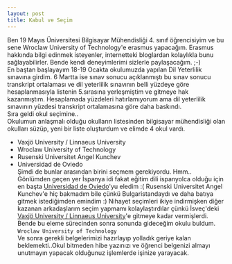 ```yaml
---
layout: post
title: Kabul ve Seçim
---
```


Ben 19 Mayıs Üniversitesi Bilgisayar Mühendisliği 4. sınıf öğrencisiyim ve bu sene Wroclaw University of Technology'e erasmus yapacağım. Erasmus hakkında bilgi edinmek isteyenler, internetteki bloglardan kolaylıkla bunu sağlayabilirler. Bende kendi deneyimlerimi sizlerle paylaşacağım. ;-)  
En baştan başlayayım 18-19 Ocakta okulumuzda yapılan Dil Yeterlilik sınavına girdim. 6 Martta ise sınav sonucu açıklanmıştı bu sınav sonucu transkript ortalaması ve dil yeterlilik sınavının belli yüzdeye göre hesaplanmasıyla listenin 5.sırasına yerleşmiştim ve gitmeye hak kazanmıştım. Hesaplamada yüzdeleri hatırlamıyorum ama dil yeterlilik sınavının yüzdesi transkript ortalamasına göre daha baskındı.  
Sıra geldi okul seçimine..  
Okulumun anlaşmalı olduğu okulların listesinden bilgisayar mühendisliği olan okulları süzüp, yeni bir liste oluşturdum ve elimde 4 okul vardı.  
- Vaxjö University / Linnaeus University  
- Wroclaw University of Technology  
- Rusenski Universitet Angel Kunchev  
- Universidad de Oviedo  
Şimdi de bunlar arasından birini seçmem gerekiyordu. Hmm..  
Gönlümden geçen yer İspanya idi fakat eğitim dili ispanyolca olduğu için en başta [Universidad de Oviedo](http://www.uniovi.es/inicio/)'yu eledim :( Rusenski Universitet Angel Kunchev'e hiç bakmadım bile çünkü Bulgaristandaydı ve daha batıya gitmek istediğimden emindim :) Nihayet seçimleri ikiye indirmişken diğer kazanan arkadaşlarım seçim yapmamı kolaylaştırdılar çünkü İsveç'deki [Vaxjö University / Linnaeus University](http://lnu.se/?l=en)'e gitmeye kadar vermişlerdi. Bende bu eleme sürecinden sonra sonunda gideceğim okulu buldum.  
	`Wroclaw University of Technology`   
Ve sonra gerekli belgelerimizi hazırlayıp yolladık geriye kalan beklemekti..Okul bitmeden hibe yazınızı ve öğrenci belgenizi almayı unutmayın yapacak olduğunuz işlemlerde işinize yarayacak.


	


